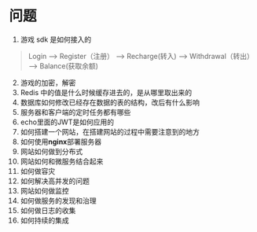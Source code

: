# 问题

1. 游戏 sdk 是如何接入的

> Login --> Register（注册） --> Recharge(转入) --> Withdrawal（转出） --> Balance(获取余额)

2. 游戏的加密，解密
3. Redis 中的值是什么时候缓存进去的，是从哪里取出来的
4. 数据库如何修改已经存在数据的表的结构，改后有什么影响
5. 服务器和客户端的定时任务都有哪些
6. echo里面的JWT是如何应用的
7. 如何搭建一个网站，在搭建网站的过程中需要注意到的地方
8. 如何使用**nginx**部署服务器
9. 网站如何做到分布式
10. 网站如何和微服务结合起来
11. 如何做容灾
12. 如何解决高并发的问题
13. 网站如何做监控
14. 如何做服务的发现和治理
15. 如何做日志的收集
16. 如何持续的集成
